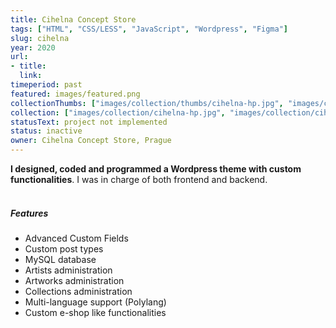 ```yaml
---
title: Cihelna Concept Store
tags: ["HTML", "CSS/LESS", "JavaScript", "Wordpress", "Figma"]
slug: cihelna
year: 2020
url:
- title:
  link:
timeperiod: past
featured: images/featured.png
collectionThumbs: ["images/collection/thumbs/cihelna-hp.jpg", "images/collection/thumbs/cihelna-artist.jpg", "images/collection/thumbs/cihelna-portfolio.jpg", "images/collection/thumbs/cihelna-about-us.jpg", "images/collection/thumbs/cihelna-news.jpg", "images/collection/thumbs/cihelna-artist-alternative.jpg", "images/collection/thumbs/cihelna-portfolio-detail.jpg"]
collection: ["images/collection/cihelna-hp.jpg", "images/collection/cihelna-artist.png", "images/collection/cihelna-portfolio.png", "images/collection/cihelna-about-us.png", "images/collection/cihelna-news.png", "images/collection/cihelna-artist-alternative.png", "images/collection/cihelna-portfolio-detail.png"]
statusText: project not implemented
status: inactive
owner: Cihelna Concept Store, Prague
---
```


**I designed, coded and programmed a Wordpress theme with custom functionalities**. I was in charge of both frontend and backend.
<br><br>
##### Features
- Advanced Custom Fields
- Custom post types
- MySQL database
- Artists administration
- Artworks administration
- Collections administration
- Multi-language support (Polylang)
- Custom e-shop like functionalities


